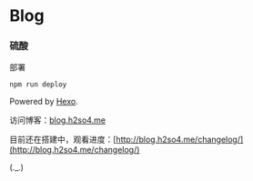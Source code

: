 # Blog

### 硫酸

部署
```
npm run deploy
```

Powered by [Hexo](https://hexo.io/).

访问博客：[blog.h2so4.me](http://blog.h2so4.me)

目前还在搭建中，观看进度：[http://blog.h2so4.me/changelog/](http://blog.h2so4.me/changelog/)

(.\_.)

